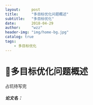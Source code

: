 ```yaml
---
layout:     post
title:      "多目标优化问题概述"
subtitle:   "多目标优化"
date:       2018-04-29
author:     "wzz"
header-img: "img/home-bg.jpg"
catalog: true
tags:
    - 多目标优化
---
```


# 多目标优化问题概述

占坑待写完
 
##### 论文名：